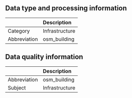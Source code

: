 ## Data type and processing information 

|              | Description    |
|:-------------|:---------------|
| Category     | Infrastructure |
| Abbreviation | osm_building   |

## Data quality information 

|              | Description    |
|:-------------|:---------------|
| Abbreviation | osm_building   |
| Subject      | Infrastructure |